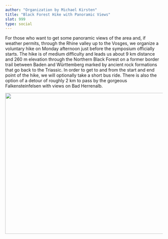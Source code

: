 ```yaml
---
author: "Organization by Michael Kirsten"
title: "Black Forest Hike with Panoramic Views"
slot: 999
type: social
---
```


For those who want to get some panoramic views of the area and, if weather permits, through the Rhine valley up to the Vosges, we organize a voluntary hike on Monday afternoon just before the symposium officially starts.
The hike is of medium difficulty and leads us about 9 km distance and 260 m elevation through the Northern Black Forest on a former border trail between Baden and Württemberg marked by ancient rock formations that go back to the Triassic.
In order to get to and from the start and end point of the hike, we will optionally take a short bus ride. There is also the option of a detour of roughly 2 km to pass by the gorgeous Falkensteinfelsen with views on Bad Herrenalb.

<img src="https://upload.wikimedia.org/wikipedia/commons/thumb/2/2e/Panorama_bernsteinfels.jpg/1024px-Panorama_bernsteinfels.jpg" width="600" height="450" style="border:0;" allowfullscreen="" loading="lazy">
